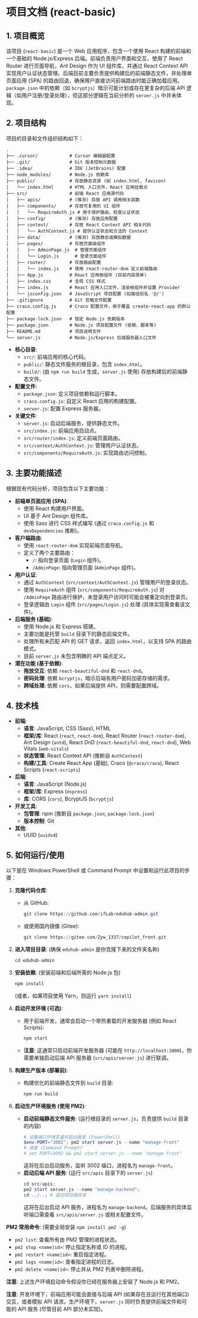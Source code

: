 # 项目文档 (react-basic)

## 1. 项目概览

该项目 (`react-basic`) 是一个 Web 应用程序，包含一个使用 React 构建的前端和一个基础的 Node.js/Express 后端。前端负责用户界面和交互，使用了 React Router 进行页面导航，Ant Design 作为 UI 组件库，并通过 React Context API 实现用户认证状态管理。后端目前主要负责提供构建后的前端静态文件，并处理单页面应用 (SPA) 的路由回退，确保用户直接访问前端路由时能正确加载应用。`package.json` 中的依赖（如 `bcryptjs`）暗示可能计划或存在更复杂的后端 API 逻辑（如用户注册/登录处理），但这部分逻辑在当前分析的 `server.js` 中并未体现。

## 2. 项目结构

项目的目录和文件组织结构如下：

```
.
├── .cursor/            # Cursor 编辑器配置
├── .git/               # Git 版本控制元数据
├── .idea/              # IDE (JetBrains) 配置
├── node_modules/       # Node.js 依赖库
├── public/             # 存放静态资源 (如 index.html, favicon)
│   └── index.html      # HTML 入口文件，React 应用挂载点
├── src/                # 前端 React 应用源代码
│   ├── apis/           # (推测) 存放 API 调用相关函数
│   ├── components/     # 存放可复用的 UI 组件
│   │   └── RequireAuth.js # 用于保护路由，检查认证状态
│   ├── config/         # (推测) 存放应用配置
│   ├── context/        # 存放 React Context API 相关代码
│   │   └── AuthContext.js # 提供认证状态和方法的 Context
│   ├── data/           # (推测) 存放静态或模拟数据
│   ├── pages/          # 存放页面级组件
│   │   ├── AdminPage.js  # 管理页面组件
│   │   └── Login.js      # 登录页面组件
│   ├── router/         # 存放路由配置
│   │   └── index.js    # 使用 react-router-dom 定义前端路由
│   ├── App.js          # React 应用根组件 (目前内容简单)
│   ├── index.css       # 全局 CSS 样式
│   ├── index.js        # React 应用入口文件，渲染根组件并设置 Provider
│   └── jsconfig.json   # JavaScript 项目配置 (如路径别名 '@/')
├── .gitignore          # Git 忽略文件配置
├── craco.config.js     # Craco 配置文件，用于覆盖 create-react-app 的默认配置
├── package-lock.json   # 锁定 Node.js 依赖版本
├── package.json        # Node.js 项目配置文件 (依赖、脚本等)
├── README.md           # 项目说明文件
└── server.js           # Node.js/Express 后端服务器入口文件
```

*   **核心目录**:
    *   `src/`: 前端应用的核心代码。
    *   `public/`: 静态文件服务的根目录，包含 `index.html`。
    *   `build/`: (由 `npm run build` 生成，`server.js` 使用) 存放构建后的前端静态文件。
*   **配置文件**:
    *   `package.json`: 定义项目依赖和运行脚本。
    *   `craco.config.js`: 自定义 React 应用的构建配置。
    *   `server.js`: 配置 Express 服务器。
*   **关键文件**:
    *   `server.js`: 启动后端服务，提供静态文件。
    *   `src/index.js`: 前端应用启动点。
    *   `src/router/index.js`: 定义前端页面路由。
    *   `src/context/AuthContext.js`: 管理用户认证状态。
    *   `src/components/RequireAuth.js`: 实现路由访问控制。

## 3. 主要功能描述

根据现有代码分析，项目包含以下主要功能：

*   **前端单页面应用 (SPA)**:
    *   使用 React 构建用户界面。
    *   UI 基于 Ant Design 组件库。
    *   使用 Sass 进行 CSS 样式编写 (通过 `craco.config.js` 和 `devDependencies` 推断)。
*   **客户端路由**:
    *   使用 `react-router-dom` 实现前端页面导航。
    *   定义了两个主要路由：
        *   `/`: 指向登录页面 (`Login` 组件)。
        *   `/AdminPage`: 指向管理页面 (`AdminPage` 组件)。
*   **用户认证**:
    *   通过 `AuthContext` (`src/context/AuthContext.js`) 管理用户的登录状态。
    *   使用 `RequireAuth` 组件 (`src/components/RequireAuth.js`) 对 `/AdminPage` 路由进行保护，未登录用户访问时可能会被重定向到登录页。
    *   登录逻辑由 `Login` 组件 (`src/pages/Login.js`) 处理 (具体实现需查看该文件)。
*   **后端服务 (基础)**:
    *   使用 Node.js 和 Express 搭建。
    *   主要功能是托管 `build` 目录下的静态前端文件。
    *   处理所有未匹配 API 的 GET 请求，返回 `index.html`，以支持 SPA 的路由模式。
    *   目前 `server.js` 未包含明确的 API 端点定义。
*   **潜在功能 (基于依赖)**:
    *   **拖放交互**: 依赖 `react-beautiful-dnd` 和 `react-dnd`。
    *   **密码处理**: 依赖 `bcryptjs`，暗示后端有用户密码加密存储的需求。
    *   **跨域处理**: 依赖 `cors`，如果后端提供 API，则需要配置跨域。

## 4. 技术栈

*   **前端**:
    *   **语言**: JavaScript, CSS (Sass), HTML
    *   **框架/库**: React (`react`, `react-dom`), React Router (`react-router-dom`), Ant Design (`antd`), React DnD (`react-beautiful-dnd`, `react-dnd`), Web Vitals (`web-vitals`)
    *   **状态管理**: React Context API (推断自 `AuthContext`)
    *   **构建/工具**: Create React App (基础), Craco (`@craco/craco`), React Scripts (`react-scripts`)
*   **后端**:
    *   **语言**: JavaScript (Node.js)
    *   **框架/库**: Express (`express`)
    *   **库**: CORS (`cors`), BcryptJS (`bcryptjs`)
*   **开发工具**:
    *   **包管理**: npm (推断自 `package.json`, `package-lock.json`)
    *   **版本控制**: Git
*   **其他**:
    *   UUID (`uuidv4`)

## 5. 如何运行/使用

以下是在 Windows PowerShell 或 Command Prompt 中设置和运行此项目的步骤：

1.  **克隆代码仓库**:
    *   从 GitHub:
        ```powershell
        git clone https://github.com/ifLab/eduhub-admin.git
        ```
    *   或使用国内镜像 (Gitee):
        ```powershell
        git clone https://gitee.com/Zyw_1337/copilot_front.git
        ```

2.  **进入项目目录**: (确保 `eduhub-admin` 是你克隆下来的文件夹名称)
    ```powershell
    cd eduhub-admin
    ```

3.  **安装依赖**: (安装前端和后端所需的 Node.js 包)
    ```powershell
    npm install
    ```
    (或者，如果项目使用 Yarn，则运行 `yarn install`)

4.  **启动开发环境 (可选)**:
    *   用于前端开发，通常会启动一个带热重载的开发服务器 (例如 React Scripts):
        ```powershell
        npm start
        ```
    *   **注意**: 这通常只启动前端开发服务器 (可能在 `http://localhost:3000`)，你需要单独启动后端 API 服务器 (`src/apis/server.js`) 进行联调。

5.  **构建生产版本 (部署前)**:
    *   构建优化的前端静态文件到 `build` 目录:
        ```powershell
        npm run build
        ```

6.  **启动生产环境服务 (使用 PM2)**:
    *   **启动前端静态文件服务**: (运行根目录的 `server.js`，负责提供 `build` 目录的内容)
        ```powershell
        # 设置端口环境变量并启动服务 (PowerShell)
        $env:PORT="3002"; pm2 start server.js --name "manage-front"
        # 或者 (Command Prompt)
        # set PORT=3002 && pm2 start server.js --name "manage-front"
        ```
        这将在后台启动服务，监听 3002 端口，进程名为 `manage-front`。
    *   **启动后端 API 服务**: (运行 `src/apis` 目录下的 `server.js`)
        ```powershell
        cd src/apis;
        pm2 start server.js --name "manage-backend";
        cd ../..; # 返回项目根目录
        ```
        这将在后台启动 API 服务，进程名为 `manage-backend`。后端服务的具体监听端口需查看 `src/apis/server.js` 或相关配置文件。

**PM2 常用命令**: (需要全局安装 `npm install pm2 -g`)
*   `pm2 list`: 查看所有由 PM2 管理的进程状态。
*   `pm2 stop <name|id>`: 停止指定名称或 ID 的进程。
*   `pm2 restart <name|id>`: 重启指定进程。
*   `pm2 logs <name|id>`: 查看指定进程的日志。
*   `pm2 delete <name|id>`: 停止并从 PM2 列表中删除进程。

**注意**: 上述生产环境启动命令假设你已经在服务器上安装了 Node.js 和 PM2。

**注意**: 开发环境下，前端应用可能会直接与后端 API (如果存在且运行在其他端口) 交互，或者模拟 API 请求。生产环境下，`server.js` 同时负责提供前端文件和可能的 API 服务 (尽管目前 API 部分未实现)。 